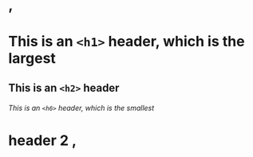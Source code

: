 # ,
# This is an `<h1>` header, which is the largest

## This is an `<h2>` header

###### This is an `<h6>` header, which is the smallest
# header 2 , 
